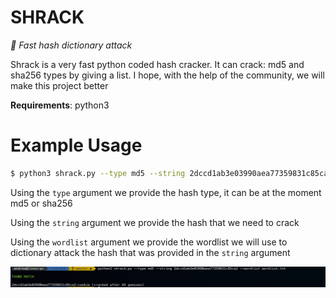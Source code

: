# SHRACK
*🚀 Fast hash dictionary attack*

Shrack is a very fast python coded hash cracker. It can crack: md5 and sha256 types by giving a list. I hope, with the help of the community, we will make this project better

**Requirements**: python3

# Example Usage
```bash
$ python3 shrack.py --type md5 --string 2dccd1ab3e03990aea77359831c85ca2 --wordlist wordlist.txt
```
Using the `type` argument we provide the hash type, it can be at the moment md5 or sha256

Using the `string` argument we provide the hash that we need to crack

Using the `wordlist` argument we provide the wordlist we will use to dictionary attack the hash that was provided in the `string` argument

![Screenshot](assets/screenshot.png)
